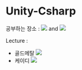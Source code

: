 # Unity-Csharp
공부하는 장소 : <img src="https://img.shields.io/badge/Unity-222324?style=flat&logo=unity&logoColor=white"/> and <img src="https://img.shields.io/badge/C%23-239120?style=flat&logo=Csharp&logoColor=white"/>

Lecture : 
- 골드메탈 <a href="https://www.youtube.com/watch?v=7plGPXkmnxQ&list=PLO-mt5Iu5TeZa9dsqMVvXuSfVxwR_2AOz/" target="_blank"> <img src="https://img.shields.io/badge/YouTube-FF0000?style=flat&logo=YouTube&logoColor=white"/></a>
- 케이디 <a href="https://www.youtube.com/playlist?list=PLUZ5gNInsv_O7XRpaNQIC9D5uhMZmTYAf/" target="_blank"> <img src="https://img.shields.io/badge/YouTube-FF0000?style=flat&logo=YouTube&logoColor=white"/></a>


